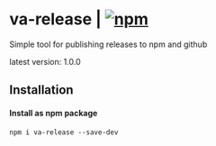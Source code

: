 # va-release | [![npm](https://img.shields.io/npm/v/va-release.svg)](https://www.npmjs.com/package/va-release)

Simple tool for publishing releases to npm and github

latest version: 1.0.0

## Installation

#### Install as npm package

```shell
npm i va-release --save-dev
```
